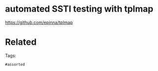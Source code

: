 # automated SSTI testing with tplmap
https://github.com/epinna/tplmap

# Related


Tags:

    #assorted
